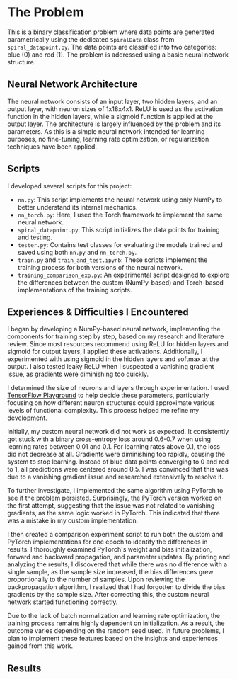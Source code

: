 # The Problem
This is a binary classification problem where data points are generated parametrically using the dedicated `SpiralData` class from `spiral_datapoint.py`. The data points are classified into two categories: blue (0) and red (1). The problem is addressed using a basic neural network structure.

## Neural Network Architecture
The neural network consists of an input layer, two hidden layers, and an output layer, with neuron sizes of 1x18x4x1. ReLU is used as the activation function in the hidden layers, while a sigmoid function is applied at the output layer. The architecture is largely influenced by the problem and its parameters. As this is a simple neural network intended for learning purposes, no fine-tuning, learning rate optimization, or regularization techniques have been applied.

## Scripts
I developed several scripts for this project:
- `nn.py`: This script implements the neural network using only NumPy to better understand its internal mechanics.
- `nn_torch.py`: Here, I used the Torch framework to implement the same neural network.
- `spiral_datapoint.py`: This script initializes the data points for training and testing.
- `tester.py`: Contains test classes for evaluating the models trained and saved using both `nn.py` and `nn_torch.py`.
- `train.py` and `train_and_test.ipynb`: These scripts implement the training process for both versions of the neural network.
- `training_comparison_exp.py`: An experimental script designed to explore the differences between the custom (NumPy-based) and Torch-based implementations of the training scripts.


## Experiences & Difficulties I Encountered
I began by developing a NumPy-based neural network, implementing the components for training step by step, based on my research and literature review. Since most resources recommend using ReLU for hidden layers and sigmoid for output layers, I applied these activations. Additionally, I experimented with using sigmoid in the hidden layers and softmax at the output. I also tested leaky ReLU when I suspected a vanishing gradient issue, as gradients were diminishing too quickly.

I determined the size of neurons and layers through experimentation. I used [TensorFlow Playground](https://playground.tensorflow.org/) to help decide these parameters, particularly focusing on how different neuron structures could approximate various levels of functional complexity. This process helped me refine my development.

Initially, my custom neural network did not work as expected. It consistently got stuck with a binary cross-entropy loss around 0.6-0.7 when using learning rates between 0.01 and 0.1. For learning rates above 0.1, the loss did not decrease at all. Gradients were diminishing too rapidly, causing the system to stop learning. Instead of blue data points converging to 0 and red to 1, all predictions were centered around 0.5. I was convinced that this was due to a vanishing gradient issue and researched extensively to resolve it.

To further investigate, I implemented the same algorithm using PyTorch to see if the problem persisted. Surprisingly, the PyTorch version worked on the first attempt, suggesting that the issue was not related to vanishing gradients, as the same logic worked in PyTorch. This indicated that there was a mistake in my custom implementation.

I then created a comparison experiment script to run both the custom and PyTorch implementations for one epoch to identify the differences in results. I thoroughly examined PyTorch's weight and bias initialization, forward and backward propagation, and parameter updates. By printing and analyzing the results, I discovered that while there was no difference with a single sample, as the sample size increased, the bias differences grew proportionally to the number of samples. Upon reviewing the backpropagation algorithm, I realized that I had forgotten to divide the bias gradients by the sample size. After correcting this, the custom neural network started functioning correctly.

Due to the lack of batch normalization and learning rate optimization, the training process remains highly dependent on initialization. As a result, the outcome varies depending on the random seed used. In future problems, I plan to implement these features based on the insights and experiences gained from this work.


## Results



